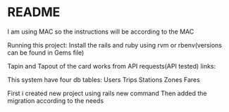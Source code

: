 # README
I am using MAC so the instructions will be according to the MAC

Running this project:
Install the rails and ruby using rvm or rbenv(versions can be found in Gems file)


Tapin and Tapout of the card works from API requests(API tested)
links:




This system have four db tables:
Users
Trips
Stations
Zones
Fares

First i created new project using rails new command
Then added the migration according to the needs
